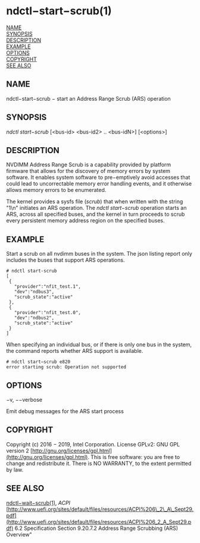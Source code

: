 # ndctl−start−scrub\(1\)

[NAME](ndctl-start-scrub.md#name)  
[SYNOPSIS](ndctl-start-scrub.md#synopsis)  
[DESCRIPTION](ndctl-start-scrub.md#description)  
[EXAMPLE](ndctl-start-scrub.md#example)  
[OPTIONS](ndctl-start-scrub.md#options)  
[COPYRIGHT](ndctl-start-scrub.md#copyright)  
[SEE ALSO](ndctl-start-scrub.md#see-also)

## NAME

ndctl−start−scrub − start an Address Range Scrub \(ARS\) operation

## SYNOPSIS

_ndctl start−scrub_ \[&lt;bus-id&gt; &lt;bus-id2&gt; .. &lt;bus-idN&gt;\] \[&lt;options&gt;\]

## DESCRIPTION

NVDIMM Address Range Scrub is a capability provided by platform firmware that allows for the discovery of memory errors by system software. It enables system software to pre−emptively avoid accesses that could lead to uncorrectable memory error handling events, and it otherwise allows memory errors to be enumerated.

The kernel provides a sysfs file \(_scrub_\) that when written with the string "1\n" initiates an ARS operation. The _ndctl start−scrub_ operation starts an ARS, across all specified buses, and the kernel in turn proceeds to scrub every persistent memory address region on the specified buses.

## EXAMPLE

Start a scrub on all nvdimm buses in the system. The json listing report only includes the buses that support ARS operations.

```text
# ndctl start-scrub
[
 {
   "provider":"nfit_test.1",
   "dev":"ndbus3",
   "scrub_state":"active"
 },
 {
   "provider":"nfit_test.0",
   "dev":"ndbus2",
   "scrub_state":"active"
 }
]
```

When specifying an individual bus, or if there is only one bus in the system, the command reports whether ARS support is available.

```text
# ndctl start−scrub e820
error starting scrub: Operation not supported
```

## OPTIONS

−v, −−verbose

Emit debug messages for the ARS start process

## COPYRIGHT

Copyright \(c\) 2016 − 2019, Intel Corporation. License GPLv2: GNU GPL version 2 [http://gnu.org/licenses/gpl.html](http://gnu.org/licenses/gpl.html). This is free software: you are free to change and redistribute it. There is NO WARRANTY, to the extent permitted by law.

## SEE ALSO

[ndctl−wait−scrub\(1\)](untitled-2.md), _ACPI_ [http://www.uefi.org/sites/default/files/resources/ACPI%206\_2\_A\_Sept29.pdf](http://www.uefi.org/sites/default/files/resources/ACPI%206_2_A_Sept29.pdf) 6.2 Specification Section 9.20.7.2 Address Range Scrubbing \(ARS\) Overview"

